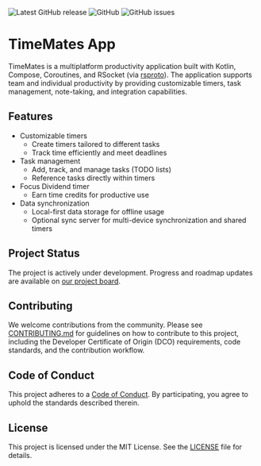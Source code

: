 ![Latest GitHub release](https://img.shields.io/github/v/release/timemates/app?include_prereleases)
![GitHub](https://img.shields.io/github/license/timemates/app)
![GitHub issues](https://img.shields.io/github/issues/timemates/app)

# TimeMates App

TimeMates is a multiplatform productivity application built with Kotlin, Compose, Coroutines, and RSocket (via [rsproto](https://github.com/timemates/rsproto)). The application supports team and individual productivity by providing customizable timers, task management, note-taking, and integration capabilities.

## Features

- Customizable timers
    - Create timers tailored to different tasks
    - Track time efficiently and meet deadlines
- Task management
    - Add, track, and manage tasks (TODO lists)
    - Reference tasks directly within timers
- Focus Dividend timer
    - Earn time credits for productive use
- Data synchronization
    - Local-first data storage for offline usage
    - Optional sync server for multi-device synchronization and shared timers

## Project Status

The project is actively under development. Progress and roadmap updates are available on [our project board](https://github.com/orgs/timemates/projects/7).

## Contributing

We welcome contributions from the community. Please see [CONTRIBUTING.md](./CONTRIBUTING.md) for guidelines on how to contribute to this project, including the Developer Certificate of Origin (DCO) requirements, code standards, and the contribution workflow.

## Code of Conduct

This project adheres to a [Code of Conduct](./CODE_OF_CONDUCT.md). By participating, you agree to uphold the standards described therein.

## License

This project is licensed under the MIT License. See the [LICENSE](./LICENSE) file for details.